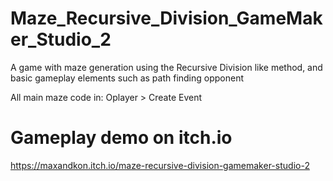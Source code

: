 # Maze_Recursive_Division_GameMaker_Studio_2
A game with maze generation using the Recursive Division like method, and basic gameplay elements such as path finding opponent

All main maze code in: Oplayer > Create Event

# Gameplay demo on itch.io
https://maxandkon.itch.io/maze-recursive-division-gamemaker-studio-2
